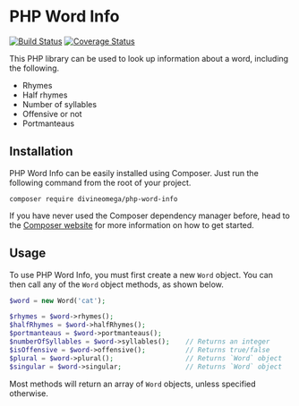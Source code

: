 # PHP Word Info

[![Build Status](https://travis-ci.org/DivineOmega/php-word-info.svg?branch=master)](https://travis-ci.org/DivineOmega/php-word-info)
[![Coverage Status](https://coveralls.io/repos/github/DivineOmega/php-word-info/badge.svg?branch=master)](https://coveralls.io/github/DivineOmega/php-word-info?branch=master)

This PHP library can be used to look up information about a word, including the following.

* Rhymes
* Half rhymes
* Number of syllables
* Offensive or not
* Portmanteaus

## Installation

PHP Word Info can be easily installed using Composer. Just run the following command from the root of your project.

```
composer require divineomega/php-word-info
```

If you have never used the Composer dependency manager before, head to the [Composer website](https://getcomposer.org/) for more information on how to get started.

## Usage

To use PHP Word Info, you must first create a new `Word` object. You can then call any of the `Word` object methods, as shown below.

```php
$word = new Word('cat');

$rhymes = $word->rhymes();
$halfRhymes = $word->halfRhymes();
$portmanteaus = $word->portmanteaus();
$numberOfSyllables = $word->syllables();    // Returns an integer
$isOffensive = $word->offensive();          // Returns true/false
$plural = $word->plural();                  // Returns `Word` object
$singular = $word->singular;                // Returns `Word` object
```

Most methods will return an array of `Word` objects, unless specified otherwise.
